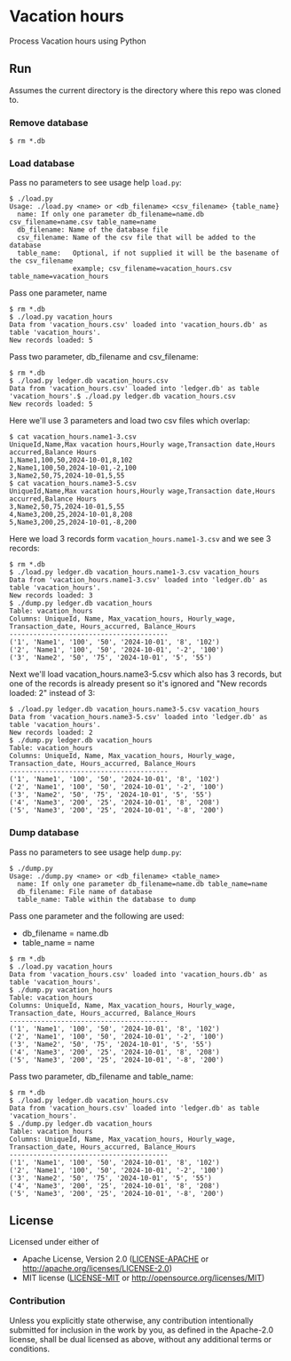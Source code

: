 # Vacation hours

Process Vacation hours using Python

## Run

Assumes the current directory is the directory
where this repo was cloned to.

### Remove database

```
$ rm *.db
```

### Load database

Pass no parameters to see usage help `load.py`:
```
$ ./load.py
Usage: ./load.py <name> or <db_filename> <csv_filename> {table_name}
  name: If only one parameter db_filename=name.db csv_filename=name.csv table_name=name
  db_filename: Name of the database file
  csv_filename: Name of the csv file that will be added to the database
  table_name:   Optional, if not supplied it will be the basename of the csv_filename
                example; csv_filename=vacation_hours.csv table_name=vacation_hours
```

Pass one parameter, name
```
$ rm *.db
$ ./load.py vacation_hours
Data from 'vacation_hours.csv' loaded into 'vacation_hours.db' as table 'vacation_hours'.
New records loaded: 5
```

Pass two parameter, db_filename and csv_filename:
```
$ rm *.db
$ ./load.py ledger.db vacation_hours.csv
Data from 'vacation_hours.csv' loaded into 'ledger.db' as table 'vacation_hours'.$ ./load.py ledger.db vacation_hours.csv
New records loaded: 5
```

Here we'll use 3 parameters and load two csv files which overlap:
```
$ cat vacation_hours.name1-3.csv
UniqueId,Name,Max vacation hours,Hourly wage,Transaction date,Hours accurred,Balance Hours
1,Name1,100,50,2024-10-01,8,102
2,Name1,100,50,2024-10-01,-2,100
3,Name2,50,75,2024-10-01,5,55
$ cat vacation_hours.name3-5.csv
UniqueId,Name,Max vacation hours,Hourly wage,Transaction date,Hours accurred,Balance Hours
3,Name2,50,75,2024-10-01,5,55
4,Name3,200,25,2024-10-01,8,208
5,Name3,200,25,2024-10-01,-8,200
```

Here we load 3 records form `vacation_hours.name1-3.csv` and
we see 3 records:
```
$ rm *.db
$ ./load.py ledger.db vacation_hours.name1-3.csv vacation_hours
Data from 'vacation_hours.name1-3.csv' loaded into 'ledger.db' as table 'vacation_hours'.
New records loaded: 3
$ ./dump.py ledger.db vacation_hours
Table: vacation_hours
Columns: UniqueId, Name, Max_vacation_hours, Hourly_wage, Transaction_date, Hours_accurred, Balance_Hours
----------------------------------------
('1', 'Name1', '100', '50', '2024-10-01', '8', '102')
('2', 'Name1', '100', '50', '2024-10-01', '-2', '100')
('3', 'Name2', '50', '75', '2024-10-01', '5', '55')
```

Next we'll load vacation_hours.name3-5.csv which also has
3 records, but one of the records is already present so
it's ignored and "New records loaded: 2" instead of 3:
```
$ ./load.py ledger.db vacation_hours.name3-5.csv vacation_hours
Data from 'vacation_hours.name3-5.csv' loaded into 'ledger.db' as table 'vacation_hours'.
New records loaded: 2
$ ./dump.py ledger.db vacation_hours
Table: vacation_hours
Columns: UniqueId, Name, Max_vacation_hours, Hourly_wage, Transaction_date, Hours_accurred, Balance_Hours
----------------------------------------
('1', 'Name1', '100', '50', '2024-10-01', '8', '102')
('2', 'Name1', '100', '50', '2024-10-01', '-2', '100')
('3', 'Name2', '50', '75', '2024-10-01', '5', '55')
('4', 'Name3', '200', '25', '2024-10-01', '8', '208')
('5', 'Name3', '200', '25', '2024-10-01', '-8', '200')
```

### Dump database

Pass no parameters to see usage help `dump.py`:
```
$ ./dump.py
Usage: ./dump.py <name> or <db_filename> <table_name>
  name: If only one parameter db_filename=name.db table_name=name
  db_filename: File name of database
  table_name: Table within the database to dump
```

Pass one parameter and the following are used:
  - db_filename = name.db
  - table_name = name
```
$ rm *.db
$ ./load.py vacation_hours
Data from 'vacation_hours.csv' loaded into 'vacation_hours.db' as table 'vacation_hours'.
$ ./dump.py vacation_hours
Table: vacation_hours
Columns: UniqueId, Name, Max_vacation_hours, Hourly_wage, Transaction_date, Hours_accurred, Balance_Hours
----------------------------------------
('1', 'Name1', '100', '50', '2024-10-01', '8', '102')
('2', 'Name1', '100', '50', '2024-10-01', '-2', '100')
('3', 'Name2', '50', '75', '2024-10-01', '5', '55')
('4', 'Name3', '200', '25', '2024-10-01', '8', '208')
('5', 'Name3', '200', '25', '2024-10-01', '-8', '200')
```

Pass two parameter, db_filename and table_name:
```
$ rm *.db
$ ./load.py ledger.db vacation_hours.csv
Data from 'vacation_hours.csv' loaded into 'ledger.db' as table 'vacation_hours'.
$ ./dump.py ledger.db vacation_hours
Table: vacation_hours
Columns: UniqueId, Name, Max_vacation_hours, Hourly_wage, Transaction_date, Hours_accurred, Balance_Hours
----------------------------------------
('1', 'Name1', '100', '50', '2024-10-01', '8', '102')
('2', 'Name1', '100', '50', '2024-10-01', '-2', '100')
('3', 'Name2', '50', '75', '2024-10-01', '5', '55')
('4', 'Name3', '200', '25', '2024-10-01', '8', '208')
('5', 'Name3', '200', '25', '2024-10-01', '-8', '200')
```

## License

Licensed under either of

- Apache License, Version 2.0 ([LICENSE-APACHE](LICENSE-APACHE) or http://apache.org/licenses/LICENSE-2.0)
- MIT license ([LICENSE-MIT](LICENSE-MIT) or http://opensource.org/licenses/MIT)

### Contribution

Unless you explicitly state otherwise, any contribution intentionally submitted
for inclusion in the work by you, as defined in the Apache-2.0 license, shall
be dual licensed as above, without any additional terms or conditions.
